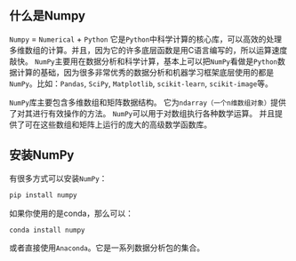 ## 什么是Numpy
`Numpy` = `Numerical` + `Python`
它是`Python`中科学计算的核心库，可以高效的处理多维数组的计算。并且，因为它的许多底层函数是用C语言编写的，所以运算速度敲快。
`NumPy`主要用在数据分析和科学计算，基本上可以把`NumPy`看做是`Python`数据计算的基础，因为很多非常优秀的数据分析和机器学习框架底层使用的都是`NumPy`。比如：`Pandas`, `SciPy`, `Matplotlib`, `scikit-learn`, `scikit-image`等。

`NumPy`库主要包含多维数组和矩阵数据结构。 它为`ndarray（一个n维数组对象）`提供了对其进行有效操作的方法。 `NumPy`可以用于对数组执行各种数学运算。 并且提供了可在这些数组和矩阵上运行的庞大的高级数学函数库。

## 安装NumPy
有很多方式可以安装`NumPy`：
```bash
pip install numpy
```

如果你使用的是conda，那么可以：
```bash
conda install numpy
```
或者直接使用`Anaconda`。它是一系列数据分析包的集合。
